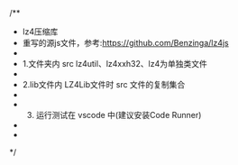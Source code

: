 /**
 * lz4压缩库
 * 重写的源js文件，参考:https://github.com/Benzinga/lz4js
 * 
 * 1.文件夹内 src  lz4util、lz4xxh32、lz4为单独类文件
 * 
 * 2.lib文件内 LZ4Lib文件时 src 文件的复制集合
 * 
 * 3. 运行测试在 vscode 中(建议安装Code Runner)
 * 
 * 
 */